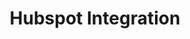 ---
title: Hubspot Integration
integrationName: Hubspot
logo: hubspot-integration.png
categories: 
 - crm
 - landing-page
 - featured
slug: hubspot
highlights: |
    Referral SaaSquatch's Hubspot integration leverages your existing Hubspot setup to install your referral program using your existing Hubspot Webpages.
keyFeatures:
 - Drag-and-Drop code snippet
 - Leverage existing Hubpot setup
 - Simple install using Webpage Template Module
 - Completely configure your referral program through the SaaSquatch Portal.
moreInfo:
 - "[Hubspot Quickstart Guide](/guides/hubspot)"
 - "[Drag-and-Drop Integration Configuration](/guides/integration-quickstart)"
guideLink: /guides/hubspot
category: landingPage
template: intergrationLander.html
---